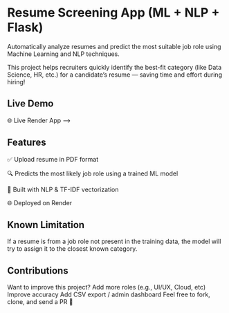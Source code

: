 # Resume Screening App (ML + NLP + Flask)
Automatically analyze resumes and predict the most suitable job role using Machine Learning and NLP techniques.

This project helps recruiters quickly identify the best-fit category (like Data Science, HR, etc.) for a candidate’s resume — saving time and effort during hiring!

## Live Demo
🌐 Live Render App --> 


 ## Features
✅ Upload resume in PDF format

🔍 Predicts the most likely job role using a trained ML model

🧠 Built with NLP & TF-IDF vectorization

🌐 Deployed on Render

## Known Limitation
If a resume is from a job role not present in the training data, the model will try to assign it to the closest known category.

## Contributions
Want to improve this project?
Add more roles (e.g., UI/UX, Cloud, etc)
Improve accuracy
Add CSV export / admin dashboard
Feel free to fork, clone, and send a PR 🚀
